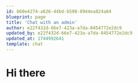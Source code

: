 ```yaml
---
id: 660e4274-a626-44bd-b598-8944ea824a84
blueprint: page
title: 'Chat with an admin'
author: e22f432d-66e7-423a-a7da-8454772e2dc9
updated_by: e22f432d-66e7-423a-a7da-8454772e2dc9
updated_at: 1744992641
template: chat
---
```

# Hi there